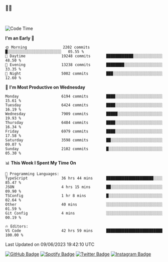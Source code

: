 ### 🤙🍺

<!-- <a href="https://github-readme-stats.vercel.app/api?username=hzak2xx&count_private=true&show_icons=true&theme=dracula">
  <img align="center" src="https://github-readme-stats.vercel.app/api?username=hzak2xx&count_private=true&show_icons=true&theme=dracula" />
</a>
</br> -->
</br>

<!--START_SECTION:waka-->
![Code Time](http://img.shields.io/badge/Code%20Time-2%2C493%20hrs%2024%20mins-blue)

**I'm an Early 🐤** 

```text
🌞 Morning                2202 commits        █░░░░░░░░░░░░░░░░░░░░░░░░   05.55 % 
🌆 Daytime                19248 commits       ████████████░░░░░░░░░░░░░   48.50 % 
🌃 Evening                13238 commits       ████████░░░░░░░░░░░░░░░░░   33.35 % 
🌙 Night                  5002 commits        ███░░░░░░░░░░░░░░░░░░░░░░   12.60 % 
```
📅 **I'm Most Productive on Wednesday** 

```text
Monday                   6194 commits        ████░░░░░░░░░░░░░░░░░░░░░   15.61 % 
Tuesday                  6424 commits        ████░░░░░░░░░░░░░░░░░░░░░   16.19 % 
Wednesday                7909 commits        █████░░░░░░░░░░░░░░░░░░░░   19.93 % 
Thursday                 6484 commits        ████░░░░░░░░░░░░░░░░░░░░░   16.34 % 
Friday                   6979 commits        ████░░░░░░░░░░░░░░░░░░░░░   17.58 % 
Saturday                 3598 commits        ██░░░░░░░░░░░░░░░░░░░░░░░   09.07 % 
Sunday                   2102 commits        █░░░░░░░░░░░░░░░░░░░░░░░░   05.30 % 
```


📊 **This Week I Spent My Time On** 

```text
💬 Programming Languages: 
TypeScript               36 hrs 44 mins      █████████████████████░░░░   85.47 % 
JSON                     4 hrs 15 mins       ██░░░░░░░░░░░░░░░░░░░░░░░   09.90 % 
TSConfig                 1 hr 8 mins         █░░░░░░░░░░░░░░░░░░░░░░░░   02.64 % 
Other                    40 mins             ░░░░░░░░░░░░░░░░░░░░░░░░░   01.59 % 
Git Config               4 mins              ░░░░░░░░░░░░░░░░░░░░░░░░░   00.19 % 

🔥 Editors: 
VS Code                  42 hrs 59 mins      █████████████████████████   100.00 % 
```


 Last Updated on 09/06/2023 19:42:10 UTC
<!--END_SECTION:waka-->

[![GitHub Badge](https://img.shields.io/badge/GitHub-100000?style=for-the-badge&logo=github&logoColor=white)](https://github.com/hzak2xx)
[![Spotify Badge](https://img.shields.io/badge/Spotify-1ED760?&style=for-the-badge&logo=spotify&logoColor=white)](https://open.spotify.com/user/uf90s6sbbh75a1mt44clkhkvf)
[![Twitter Badge](https://img.shields.io/badge/Twitter-1DA1F2?style=for-the-badge&logo=twitter&logoColor=white)](https://twitter.com/hzak2xx)
[![Instagram Badge](https://img.shields.io/badge/Instagram-E4405F?style=for-the-badge&logo=instagram&logoColor=white)](https://www.instagram.com/hzak2xx/)
